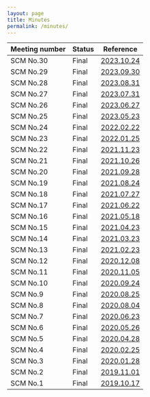 ```yaml
---
layout: page
title: Minutes
permalink: /minutes/
---
```


| Meeting number  | Status | Reference  |
| --------  | ------------------- | --------------------- |
| SCM No.30 | Final | <a class="rse" href="/posts/2023-10-24-Minutes-of_SCM-30">2023.10.24</a> |
| SCM No.29 | Final | <a class="rse" href="/posts/2023-09-30-Minutes-of_SCM-29">2023.09.30</a> |
| SCM No.28 | Final | <a class="rse" href="/posts/2023-08-31-Minutes-of-SCM-28">2023.08.31</a> |
| SCM No.27 | Final | <a class="rse" href="/assets/pdfs/SCM-27.pdf">2023.07.31</a> |
| SCM No.26 | Final | <a class="rse" href="/assets/pdfs/SCM-26.pdf">2023.06.27</a> |
| SCM No.25 | Final | <a class="rse" href="/assets/pdfs/SCM-25.pdf">2023.05.23</a> |
| SCM No.24 | Final | <a class="rse" href="/assets/pdfs/SCM-24.pdf">2022.02.22</a> |
| SCM No.23 | Final | <a class="rse" href="/assets/pdfs/SCM-23.pdf">2022.01.25</a> |
| SCM No.22 | Final | <a class="rse" href="/assets/pdfs/SCM-22.pdf">2021.11.23</a> |
| SCM No.21 | Final | <a class="rse" href="/assets/pdfs/SCM-21.pdf">2021.10.26</a> |
| SCM No.20 | Final | <a class="rse" href="/assets/pdfs/SCM-20.pdf">2021.09.28</a> |
| SCM No.19 | Final | <a class="rse" href="/assets/pdfs/SCM-19.pdf">2021.08.24</a> |
| SCM No.18 | Final | <a class="rse" href="/assets/pdfs/SCM-18.pdf">2021.07.27</a> |
| SCM No.17 | Final | <a class="rse" href="/assets/pdfs/SCM-17.pdf">2021.06.22</a> |
| SCM No.16 | Final | <a class="rse" href="/assets/pdfs/SCM-16.pdf">2021.05.18</a> |
| SCM No.15 | Final | <a class="rse" href="/assets/pdfs/SCM-15.pdf">2021.04.23</a> |
| SCM No.14 | Final | <a class="rse" href="/assets/pdfs/SCM-14.pdf">2021.03.23</a> |
| SCM No.13 | Final | <a class="rse" href="/assets/pdfs/SCM-13.pdf">2021.02.23</a> |
| SCM No.12 | Final | <a class="rse" href="/assets/pdfs/SCM-12.pdf">2020.12.08</a> |
| SCM No.11 | Final | <a class="rse" href="/assets/pdfs/SCM-11.pdf">2020.11.05</a> |
| SCM No.10 | Final | <a class="rse" href="/assets/pdfs/SCM-10.pdf">2020.09.24</a> |
| SCM No.9 | Final | <a class="rse" href="/2020/08/25/Minutes-of-SCM-09">2020.08.25</a> |
| SCM No.8 | Final | <a class="rse" href="/2020/08/04/Minutes-of-SCM-08">2020.08.04</a> |
| SCM No.7 | Final | <a class="rse" href="/2020/06/23/Minutes-of-SCM-07">2020.06.23</a> |
| SCM No.6 | Final | <a class="rse" href="/2020/05/26/Minutes-of-SCM-06">2020.05.26</a> |
| SCM No.5 | Final | <a class="rse" href="/2020/04/28/Minutes-of-SCM-05">2020.04.28</a> |
| SCM No.4 | Final | <a class="rse" href="/2020/02/25/Minutes-of-SCM-04">2020.02.25</a> |
| SCM No.3 | Final | <a class="rse" href="/2020/01/28/Minutes-of-SCM-03">2020.01.28</a> |
| SCM No.2 | Final | <a class="rse" href="/2019/11/01/Minutes-of-SCM-02">2019.11.01</a> |
| SCM No.1 | Final | <a class="rse" href="/2019/10/17/Minutes-of-SCM-01">2019.10.17</a> |



